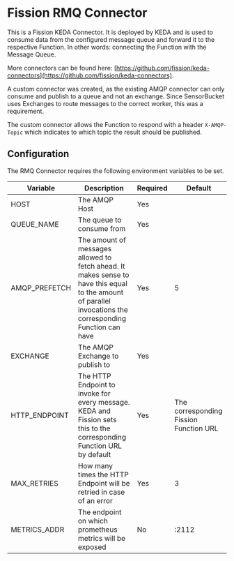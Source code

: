 # Fission RMQ Connector

This is a Fission KEDA Connector. It is deployed by KEDA and is used to consume data from the configured message queue and forward it to the respective Function. In other words: connecting the Function with the Message Queue.

More connectors can be found here: [https://github.com/fission/keda-connectors](https://github.com/fission/keda-connectors).

A custom connector was created, as the existing AMQP connector can only consume and publish to a queue and not an exchange. Since SensorBucket uses Exchanges to route messages to the correct worker, this was a requirement.

The custom connector allows the Function to respond with a header `X-AMQP-Topic` which indicates to which topic the result should be published.

## Configuration
The RMQ Connector requires the following environment variables to be set.

| Variable| Description| Required | Default|
| - | - | - | - |
| HOST | The AMQP Host | Yes | |
| QUEUE_NAME | The queue to consume from | Yes | |
| AMQP_PREFETCH | The amount of messages allowed to fetch ahead. It makes sense to have this equal to the amount of parallel invocations the corresponding Function can have | Yes | 5 |
| EXCHANGE | The AMQP Exchange to publish to | Yes | |
| HTTP_ENDPOINT | The HTTP Endpoint to invoke for every message. KEDA and Fission sets this to the corresponding Function URL by default | Yes| The corresponding Fission Function URL |
| MAX_RETRIES | How many times the HTTP Endpoint will be retried in case of an error | Yes | 3 |
| METRICS_ADDR | The endpoint on which prometheus metrics will be exposed | No | :2112 |
